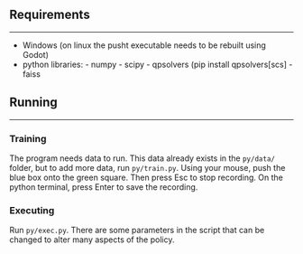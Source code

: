 ## Requirements
--------------------------------------------------------------------------------
- Windows (on linux the pusht executable needs to be rebuilt using Godot)
- python libraries:
		- numpy
		- scipy
		- qpsolvers (pip install qpsolvers[scs]
		- faiss

## Running
--------------------------------------------------------------------------------
### Training
The program needs data to run. This data already exists in the `py/data/` folder, but
to add more data, run `py/train.py`. Using your mouse, push the blue box onto the
green square. Then press Esc to stop recording. On the python terminal, press Enter
to save the recording.

### Executing
Run `py/exec.py`. There are some parameters in the script that can be changed to alter
many aspects of the policy.


